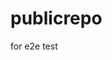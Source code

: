 # publicrepo
for e2e test

























































































































































































































































































































































































































































































































































































































































































































































































































































































































































































































































































































































































































































































































































































































































































































































































































































































































































































































































































































































































